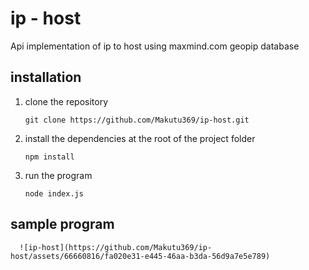 # ip - host
Api implementation of ip to host using maxmind.com geopip database

## installation 
1. clone the repository
   ```
   git clone https://github.com/Makutu369/ip-host.git
   ```
3. install the dependencies
   at the root of the project folder
   ```
   npm install
   ```
    
   
4. run the program
   ```
   node index.js
   ```

## sample program
      ![ip-host](https://github.com/Makutu369/ip-host/assets/66660816/fa020e31-e445-46aa-b3da-56d9a7e5e789)

